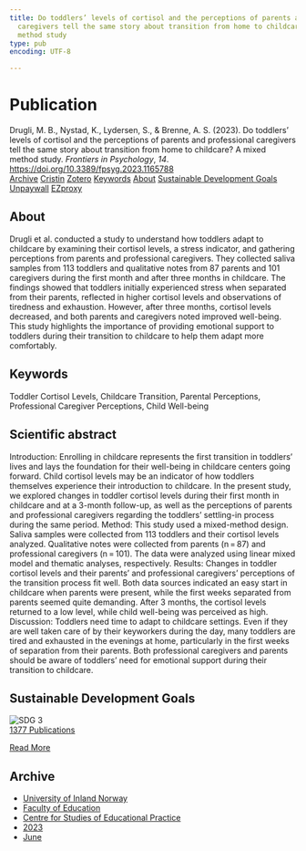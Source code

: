 ```yaml
---
title: Do toddlers’ levels of cortisol and the perceptions of parents and professional
  caregivers tell the same story about transition from home to childcare? A mixed
  method study
type: pub
encoding: UTF-8

---
```

<h1>Publication</h1>
<article id="csl-bib-container-ZETGDFAF" class="csl-bib-container">
  <div class="csl-bib-body"> <div class="csl-entry">Drugli, M. B., Nystad, K., Lydersen, S., &#38; Brenne, A. S. (2023). Do toddlers’ levels of cortisol and the perceptions of parents and professional caregivers tell the same story about transition from home to childcare? A mixed method study. <i>Frontiers in Psychology</i>, <i>14</i>. <a href="https://doi.org/10.3389/fpsyg.2023.1165788">https://doi.org/10.3389/fpsyg.2023.1165788</a></div> </div>
  <div class="csl-bib-buttons">
    <a href="#taxonomy-article-ZETGDFAF" alt="archive" class="csl-bib-button">Archive</a>
    <a href="https://app.cristin.no/results/show.jsf?id=2159740" alt="Cristin" class="csl-bib-button">Cristin</a>
    <a href="http://zotero.org/groups/5881554/items/ZETGDFAF" alt="Zotero" class="csl-bib-button">Zotero</a>
    <a href="#keywords-article-ZETGDFAF" alt="keywords" class="csl-bib-button">Keywords</a>
    <a href="#about-article-ZETGDFAF" alt="about_pub" class="csl-bib-button">About</a>
    <a href="#sdg-article-ZETGDFAF" alt="sdg" class="csl-bib-button">Sustainable Development Goals</a>
    <a href="https://www.frontiersin.org/articles/10.3389/fpsyg.2023.1165788/pdf" alt="Unpaywall" class="csl-bib-button">Unpaywall</a>
    <a href="https://www.frontiersin.org/articles/10.3389/fpsyg.2023.1165788/pdf" alt="EZproxy" class="csl-bib-button">EZproxy</a>
  </div>
  <div id="csl-bib-meta-container-ZETGDFAF"></div>
</article>
<div id="csl-bib-meta-ZETGDFAF" class="csl-bib-meta">
  <article id="about-article-ZETGDFAF" class="about_pub-article">
    <h1>About</h1>
    Drugli et al. conducted a study to understand how toddlers adapt to childcare by examining their cortisol levels, a stress indicator, and gathering perceptions from parents and professional caregivers. They collected saliva samples from 113 toddlers and qualitative notes from 87 parents and 101 caregivers during the first month and after three months in childcare. The findings showed that toddlers initially experienced stress when separated from their parents, reflected in higher cortisol levels and observations of tiredness and exhaustion. However, after three months, cortisol levels decreased, and both parents and caregivers noted improved well-being. This study highlights the importance of providing emotional support to toddlers during their transition to childcare to help them adapt more comfortably.
  </article>
  <article id="keywords-article-ZETGDFAF" class="keywords-article">
    <h1>Keywords</h1>
    Toddler Cortisol Levels, Childcare Transition, Parental Perceptions, Professional Caregiver Perceptions, Child Well-being
  </article>
  <article id="abstract-article-ZETGDFAF" class="abstract-article">
    <h1>Scientific abstract</h1>
    Introduction: Enrolling in childcare represents the first transition in toddlers’ lives and lays the foundation for their well-being in childcare centers going forward. 
Child cortisol levels may be an indicator of how toddlers themselves experience their introduction to childcare. In the present study, we  explored changes in 
toddler cortisol levels during their first month in childcare and at a 3-month follow-up, as well as the perceptions of parents and professional caregivers regarding the toddlers’ settling-in process during the same period. Method: This study used a mixed-method design. Saliva samples were collected 
from 113 toddlers and their cortisol levels analyzed. Qualitative notes were collected from parents (n = 87) and professional caregivers (n = 101). The data were analyzed using linear mixed model and thematic analyses, respectively. 
Results: Changes in toddler cortisol levels and their parents’ and professional caregivers’ perceptions of the transition process fit well. Both data sources 
indicated an easy start in childcare when parents were present, while the first weeks separated from parents seemed quite demanding. After 3 months, the cortisol levels returned to a low level, while child well-being was perceived as high. 
Discussion: Toddlers need time to adapt to childcare settings. Even if they are 
well taken care of by their keyworkers during the day, many toddlers are tired and exhausted in the evenings at home, particularly in the first weeks of separation from their parents. Both professional caregivers and parents should be aware of toddlers’ need for emotional support during their transition to childcare.
  </article>
  <article id="sdg-article-ZETGDFAF" class="sdg-article">
    <h1>Sustainable Development Goals</h1>
    <div class="sdg-container"><div id="sdg3" class="sdg">
        <img src="{{< params subfolder >}}images/sdg/sdg03_en.png" class="image" alt="SDG 3">
        <div class="sdg-overlay">
          <a href="{{< params subfolder >}}en/archive/?sdg=3#archive" class="sdg-publication-count"><span>1377</span> Publications</a>
          <p><a href="https://sdgs.un.org/goals/goal3" class="sdg-read-more">Read More</a></p>
        </div>
      </div></div>
  </article>
  <article id="taxonomy-article-ZETGDFAF" class="taxonomy-article">
    <h1>Archive</h1>
    <ul>
      <li><a href="{{< params subfolder >}}en/archive/?key=3DCRN523">University of Inland Norway</a></li>
      <li><a href="{{< params subfolder >}}en/archive/?key=WYNZA47F">Faculty of Education</a></li>
      <li><a href="{{< params subfolder >}}en/archive/?key=G3SEU2Z2">Centre for Studies of Educational Practice</a></li>
      <li><a href="{{< params subfolder >}}en/archive/?key=GXY3EJVE">2023</a></li>
      <li><a href="{{< params subfolder >}}en/archive/?key=NUKJB6A8">June</a></li>
    </ul>
  </article>
</div>
